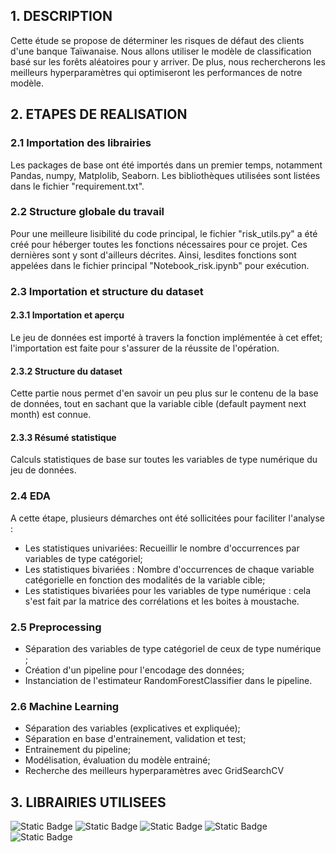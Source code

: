 ## 1. DESCRIPTION

Cette étude se propose de déterminer les risques de défaut des clients d'une banque Taïwanaise. Nous allons utiliser le modèle de classification basé sur les forêts aléatoires pour y arriver. De plus, nous rechercherons les meilleurs hyperparamètres qui optimiseront les performances de notre modèle.

## 2. ETAPES DE REALISATION

### 2.1 Importation des librairies
Les packages de base ont été importés dans un premier temps, notamment Pandas, numpy, Matplolib, Seaborn. Les bibliothèques utilisées sont listées dans le fichier "requirement.txt".

### 2.2 Structure globale du travail
Pour une meilleure lisibilité du code principal, le fichier "risk_utils.py" a été créé pour héberger toutes les fonctions nécessaires pour ce projet. Ces dernières sont y sont d'ailleurs décrites. Ainsi, lesdites fonctions sont appelées dans le fichier principal "Notebook_risk.ipynb" pour exécution.

### 2.3 Importation et structure du dataset
#### 2.3.1 Importation et aperçu
Le jeu de données est importé à travers la fonction implémentée à cet effet; l'importation est faite pour s'assurer de la réussite de l'opération.

#### 2.3.2 Structure du dataset
Cette partie nous permet d'en savoir un peu plus sur le contenu de la base de données, tout en sachant que la variable cible (default payment next month) est connue.

#### 2.3.3 Résumé statistique
Calculs statistiques de base sur toutes les variables de type numérique du jeu de données.

### 2.4 EDA
A cette étape, plusieurs démarches ont été sollicitées pour faciliter l'analyse :
- Les statistiques univariées: Recueillir le nombre d'occurrences par variables de type catégoriel;
- Les statistiques bivariées : Nombre d'occurrences de chaque variable catégorielle en fonction des modalités de la variable cible;
- Les statistiques bivariées pour les variables  de type numérique : cela s'est fait par la matrice des corrélations et les boites à moustache.

### 2.5 Preprocessing
- Séparation des variables de type catégoriel de ceux de type numérique ;
- Création d'un pipeline pour l'encodage des données;
- Instanciation de l'estimateur RandomForestClassifier dans le pipeline.

### 2.6 Machine Learning
- Séparation des variables (explicatives et expliquée);
- Séparation en base d'entrainement, validation et test;
- Entrainement du pipeline;
- Modélisation, évaluation du modèle entrainé;
- Recherche des meilleurs hyperparamètres avec GridSearchCV


## 3. LIBRAIRIES UTILISEES
![Static Badge](https://img.shields.io/badge/Pandas-black?style=for-the-badge&logo=Pandas) ![Static Badge](https://img.shields.io/badge/Scikit-learn-black?style=for-the-badge&logo=Scikit-learn) ![Static Badge](https://img.shields.io/badge/Numpy-black?style=for-the-badge&logo=Numpy) ![Static Badge](https://img.shields.io/badge/Matplotlib-black?style=for-the-badge&logo=Matplotlib) ![Static Badge](https://img.shields.io/badge/Seaborn-black?style=for-the-badge&logo=Seaborn)





